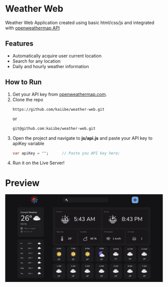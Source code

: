 # Weather Web

<p>Weather Web Application created using basic html/css/js and integrated with <a href="https://openweathermap.org/api/">openweathermap API</a> </p>

## Features

- Automatically acquire user current location
- Search for any location
- Daily and hourly weather information 

## How to Run

1. Get your API key from <a href="https://openweathermap.org/api/">openweathermap.com</a>.
2. Clone the repo
   ```sh
   https://github.com/kaiibe/weather-web.git
   ```
   or
   ```sh
   git@github.com:kaiibe/weather-web.git
   ```
3. Open the project and navigate to **js/api.js** and paste your API key to apiKey variable
   ```dart
   var apiKey = "";      // Paste you API key here;
   ```
4. Run it on the Live Server!

# Preview

<p align="center">
<img src="/assets/img/preview.png"/> 
</p>
